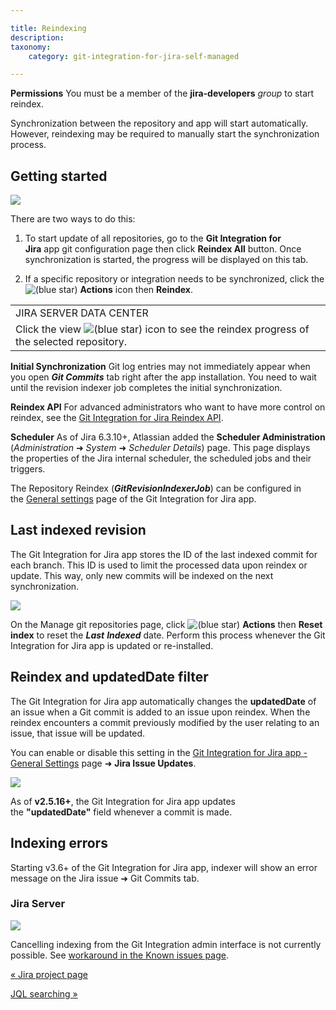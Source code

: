 ```yaml
---

title: Reindexing
description:
taxonomy:
    category: git-integration-for-jira-self-managed

---
```

**Permissions**
You must be a member of the **jira-developers** _group_ to start reindex.

Synchronization between the repository and app will start automatically. However, reindexing may be required to manually start the synchronization process.

## Getting started

![](https://bigbrassband.atlassian.net/wiki/download/attachments/1930399289/gitserver-gitmgr-reindex-all-reindex-actions.png?version=1&modificationDate=1630642930639&cacheVersion=1&api=v2)

There are two ways to do this:

1.  To start update of all repositories, go to the **Git Integration for Jira** app git configuration page then click **Reindex All** button. Once synchronization is started, the progress will be displayed on this tab.

2.  If a specific repository or integration needs to be synchronized, click the ![(blue star)](/wiki/s/-1639011364/6452/8b4898d3c114827e64ec143b4fa79bb76a6cfa5b/_/images/icons/emoticons/star_blue.png) **Actions** icon then **Reindex**.


|     |
| --- |
| JIRA SERVER DATA CENTER |
| Click the view ![(blue star)](/wiki/s/-1639011364/6452/8b4898d3c114827e64ec143b4fa79bb76a6cfa5b/_/images/icons/emoticons/star_blue.png) icon to see the reindex progress of the selected repository. |

**Initial Synchronization**
Git log entries may not immediately appear when you open _**Git Commits**_ tab right after the app installation. You need to wait until the revision indexer job completes the initial synchronization.

**Reindex API**
For advanced administrators who want to have more control on reindex, see the [Git Integration for Jira Reindex API](/git-integration-for-jira-self-managed/Reindex-API).

**Scheduler**
As of Jira 6.3.10+, Atlassian added the **Scheduler Administration** (_Administration_ ➜ _System_ ➜ _Scheduler Details_) page. This page displays the properties of the Jira internal scheduler, the scheduled jobs and their triggers.

The Repository Reindex (_**GitRevisionIndexerJob**_) can be configured in the [General settings](https://bigbrassband.atlassian.net/git-integration-for-jira-self-managed/General-settings) page of the Git Integration for Jira app.

## Last indexed revision

The Git Integration for Jira app stores the ID of the last indexed commit for each branch. This ID is used to limit the processed data upon reindex or update. This way, only new commits will be indexed on the next synchronization.

![](https://bigbrassband.atlassian.net/wiki/download/attachments/1930399289/gitserver-gitmgr-actions-reset-index.png?version=1&modificationDate=1630642930870&cacheVersion=1&api=v2)

On the Manage git repositories page, click ![(blue star)](/wiki/s/-1639011364/6452/8b4898d3c114827e64ec143b4fa79bb76a6cfa5b/_/images/icons/emoticons/star_blue.png) **Actions** then **Reset index** to reset the _**Last**_ _**Indexed**_ date. Perform this process whenever the Git Integration for Jira app is updated or re-installed.

## Reindex and updatedDate filter

The Git Integration for Jira app automatically changes the **updatedDate** of an issue when a Git commit is added to an issue upon reindex. When the reindex encounters a commit previously modified by the user relating to an issue, that issue will be updated.

You can enable or disable this setting in the [Git Integration for Jira app - General Settings](https://bigbrassband.atlassian.net/git-integration-for-jira-self-managed/General-settings) page ➜ **Jira Issue Updates**.

![](https://bigbrassband.atlassian.net/wiki/download/thumbnails/1930399289/gitserver-gencfg-last-updated-field.png?version=1&modificationDate=1630642931102&cacheVersion=1&api=v2&width=557&height=386)

As of **v2.5.16+**, the Git Integration for Jira app updates the **"updatedDate"** field whenever a commit is made.

## Indexing errors

Starting v3.6+ of the Git Integration for Jira app, indexer will show an error message on the Jira issue ➜ Git Commits tab.

### Jira Server

![](https://bigbrassband.atlassian.net/wiki/download/thumbnails/1930399289/git-server-indexing-error-sample.png?version=1&modificationDate=1630642930175&cacheVersion=1&api=v2&width=442&height=131)

Cancelling indexing from the Git Integration admin interface is not currently possible. See [workaround in the Known issues page](https://bigbrassband.atlassian.net/wiki/spaces/GITSERVER/pages/591986701/Known+Issues#Fully-Cancelling-an-Ongoing-Indexing-is-Not-Possible).

[« Jira project page](/wiki/spaces/GIJDC/pages/1930399252/Jira+project+page)

[JQL searching »](/git-integration-for-jira-self-managed/JQL-searching)